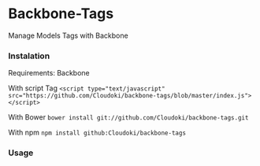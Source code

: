 # Backbone-Tags

Manage Models Tags with Backbone

### Instalation

Requirements: Backbone

With script Tag `<script type="text/javascript" src="https://github.com/Cloudoki/backbone-tags/blob/master/index.js"></script>`

With Bower `bower install git://github.com/Cloudoki/backbone-tags.git`

With npm `npm install github:Cloudoki/backbone-tags`


###  Usage

```javascript
  
```
